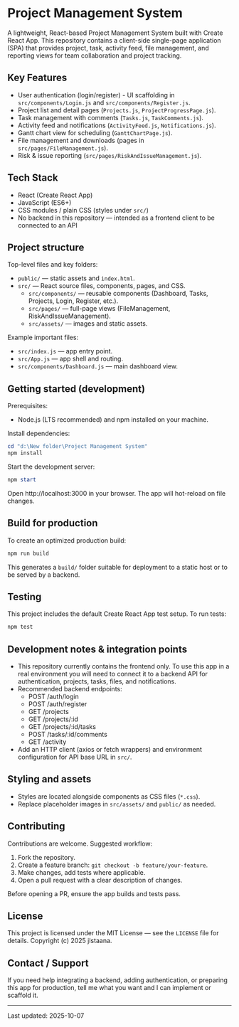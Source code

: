 
# Project Management System

A lightweight, React-based Project Management System built with Create React App. This repository contains a client-side single-page application (SPA) that provides project, task, activity feed, file management, and reporting views for team collaboration and project tracking.

## Key Features

- User authentication (login/register) - UI scaffolding in `src/components/Login.js` and `src/components/Register.js`.
- Project list and detail pages (`Projects.js`, `ProjectProgressPage.js`).
- Task management with comments (`Tasks.js`, `TaskComments.js`).
- Activity feed and notifications (`ActivityFeed.js`, `Notifications.js`).
- Gantt chart view for scheduling (`GanttChartPage.js`).
- File management and downloads (pages in `src/pages/FileManagement.js`).
- Risk & issue reporting (`src/pages/RiskAndIssueManagement.js`).

## Tech Stack

- React (Create React App)
- JavaScript (ES6+)
- CSS modules / plain CSS (styles under `src/`)
- No backend in this repository — intended as a frontend client to be connected to an API

## Project structure

Top-level files and key folders:

- `public/` — static assets and `index.html`.
- `src/` — React source files, components, pages, and CSS.
	- `src/components/` — reusable components (Dashboard, Tasks, Projects, Login, Register, etc.).
	- `src/pages/` — full-page views (FileManagement, RiskAndIssueManagement).
	- `src/assets/` — images and static assets.

Example important files:

- `src/index.js` — app entry point.
- `src/App.js` — app shell and routing.
- `src/components/Dashboard.js` — main dashboard view.

## Getting started (development)

Prerequisites:

- Node.js (LTS recommended) and npm installed on your machine.

Install dependencies:

```powershell
cd "d:\New folder\Project Management System"
npm install
```

Start the development server:

```powershell
npm start
```

Open http://localhost:3000 in your browser. The app will hot-reload on file changes.

## Build for production

To create an optimized production build:

```powershell
npm run build
```

This generates a `build/` folder suitable for deployment to a static host or to be served by a backend.

## Testing

This project includes the default Create React App test setup. To run tests:

```powershell
npm test
```

## Development notes & integration points

- This repository currently contains the frontend only. To use this app in a real environment you will need to connect it to a backend API for authentication, projects, tasks, files, and notifications.
- Recommended backend endpoints:
	- POST /auth/login
	- POST /auth/register
	- GET /projects
	- GET /projects/:id
	- GET /projects/:id/tasks
	- POST /tasks/:id/comments
	- GET /activity
- Add an HTTP client (axios or fetch wrappers) and environment configuration for API base URL in `src/`.

## Styling and assets

- Styles are located alongside components as CSS files (`*.css`).
- Replace placeholder images in `src/assets/` and `public/` as needed.

## Contributing

Contributions are welcome. Suggested workflow:

1. Fork the repository.
2. Create a feature branch: `git checkout -b feature/your-feature`.
3. Make changes, add tests where applicable.
4. Open a pull request with a clear description of changes.

Before opening a PR, ensure the app builds and tests pass.

## License

This project is licensed under the MIT License — see the `LICENSE` file for details. Copyright (c) 2025 jlstaana.

## Contact / Support

If you need help integrating a backend, adding authentication, or preparing this app for production, tell me what you want and I can implement or scaffold it.

---

Last updated: 2025-10-07
